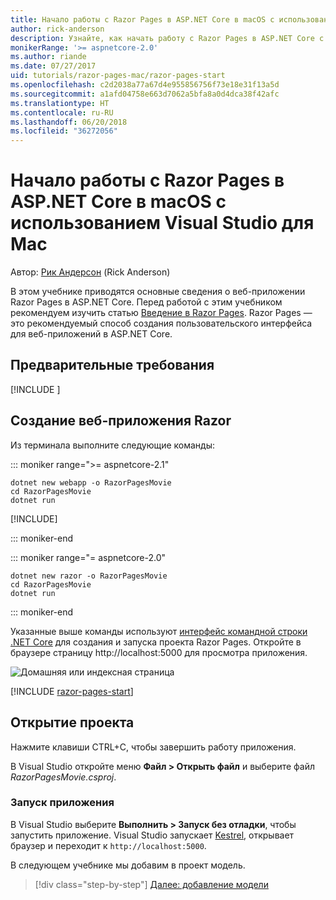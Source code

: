 ```yaml
---
title: Начало работы с Razor Pages в ASP.NET Core в macOS с использованием Visual Studio для Mac
author: rick-anderson
description: Узнайте, как начать работу с Razor Pages в ASP.NET Core с использованием Visual Studio для Mac.
monikerRange: '>= aspnetcore-2.0'
ms.author: riande
ms.date: 07/27/2017
uid: tutorials/razor-pages-mac/razor-pages-start
ms.openlocfilehash: c2d2038a77a67d4e955856756f73e18e31f13a5d
ms.sourcegitcommit: a1afd04758e663d7062a5bfa8a0d4dca38f42afc
ms.translationtype: HT
ms.contentlocale: ru-RU
ms.lasthandoff: 06/20/2018
ms.locfileid: "36272056"
---
```

# <a name="get-started-with-razor-pages-in-aspnet-core-on-macos-with-visual-studio-for-mac"></a>Начало работы с Razor Pages в ASP.NET Core в macOS с использованием Visual Studio для Mac

Автор: [Рик Андерсон](https://twitter.com/RickAndMSFT) (Rick Anderson)

В этом учебнике приводятся основные сведения о веб-приложении Razor Pages в ASP.NET Core. Перед работой с этим учебником рекомендуем изучить статью [Введение в Razor Pages](xref:razor-pages/index). Razor Pages — это рекомендуемый способ создания пользовательского интерфейса для веб-приложений в ASP.NET Core.

## <a name="prerequisites"></a>Предварительные требования

[!INCLUDE [](~/includes/net-core-prereqs-macos.md)]

## <a name="create-a-razor-web-app"></a>Создание веб-приложения Razor

Из терминала выполните следующие команды:

::: moniker range=">= aspnetcore-2.1"

```console
dotnet new webapp -o RazorPagesMovie
cd RazorPagesMovie
dotnet run
```

[!INCLUDE[](~/includes/webapp-alias-notice.md)]

::: moniker-end

::: moniker range="= aspnetcore-2.0"

```console
dotnet new razor -o RazorPagesMovie
cd RazorPagesMovie
dotnet run
```

::: moniker-end

Указанные выше команды используют [интерфейс командной строки .NET Core](https://docs.microsoft.com/dotnet/core/tools/dotnet) для создания и запуска проекта Razor Pages. Откройте в браузере страницу http://localhost:5000 для просмотра приложения.

![Домашняя или индексная страница](../razor-pages/razor-pages-start/_static/home.png)

[!INCLUDE [razor-pages-start](../../includes/RP/razor-pages-start.md)]

## <a name="open-the-project"></a>Открытие проекта

Нажмите клавиши CTRL+C, чтобы завершить работу приложения.

В Visual Studio откройте меню **Файл > Открыть файл** и выберите файл *RazorPagesMovie.csproj*.

### <a name="launch-the-app"></a>Запуск приложения

В Visual Studio выберите **Выполнить > Запуск без отладки**, чтобы запустить приложение. Visual Studio запускает [Kestrel](xref:fundamentals/servers/kestrel), открывает браузер и переходит к `http://localhost:5000`.

В следующем учебнике мы добавим в проект модель.

> [!div class="step-by-step"]
> [Далее: добавление модели](xref:tutorials/razor-pages-mac/model)
